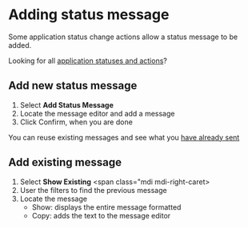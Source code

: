 # Adding status message

Some application status change actions allow a status message to be added.

<prompt>

Looking for all [application statuses and actions](../about-picmi/applications.md#business-actions)?

</prompt>

<instructions>

## Add new status message

1. Select **Add Status Message**
2. Locate the message editor and add a message
3. Click Confirm, when you are done

<prompt>

You can reuse existing messages and see what you [have already sent](#add-existing-message)

</prompt>

</instructions>

<instructions>

## Add existing message

1. Select **Show Existing** <span class="mdi mdi-right-caret></span>
2. User the filters to find the previous message
3. Locate the message
   * Show: displays the entire message formatted 
   * Copy: adds the text to the message editor

</instructions>
